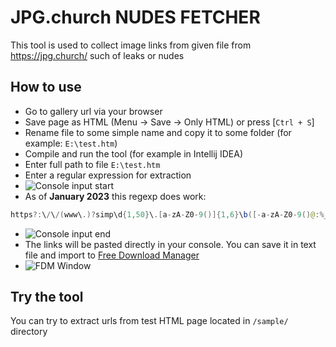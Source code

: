 ﻿# JPG.church NUDES FETCHER
This tool is used to collect image links from given file from https://jpg.church/ such of leaks or nudes

## How to use
 - Go to gallery url via your browser
 - Save page as HTML (Menu -> Save -> Only HTML) or press [`Ctrl + S`]
 - Rename file to some simple name and copy it to some folder (for example: `E:\test.htm`) 
 - Compile and run the tool (for example in Intellij IDEA)
 - Enter full path to file `E:\test.htm`
 - Enter a regular expression for extraction 
 - ![Console input start](https/github.com/SnowVolf/JPG.crunch-NudesFetcher/blob/master/screens/console_start.png)
 - As of **January 2023** this regexp does work:
```java
https?:\/\/(www\.)?simp\d{1,50}\.[a-zA-Z0-9()]{1,6}\b([-a-zA-Z0-9()@:%_\+.~#?&\/\/=]*)
```
 - ![Console input end](https/github.com/SnowVolf/JPG.crunch-NudesFetcher/blob/master/screens/console_end.png)
 - The links will be pasted directly in your console. You can save it in text file and import to [Free Download Manager](https://www.freedownloadmanager.org/) 
 - ![FDM Window](https/github.com/SnowVolf/JPG.crunch-NudesFetcher/blob/master/screens/fdm_screen.png)

## Try the tool
You can try to extract urls from test HTML page located in `/sample/` directory
